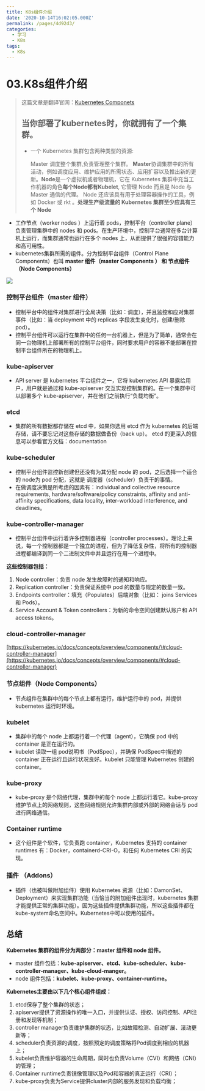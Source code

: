 ```yaml
---
title: K8s组件介绍
date: '2020-10-14T16:02:05.000Z'
permalink: /pages/4d92d3/
categories:
  - 学习
  - K8s
tags:
  - K8s
---
```


# 03.K8s组件介绍

> 这篇文章是翻译官网：[Kubernetes Componets](https://kubernetes.io/docs/concepts/overview/components/)
>
> ## 当你部署了kubernetes时，你就拥有了一个集群。
>
> * 一个 Kubernetes 集群包含两种类型的资源:
>
>   Master 调度整个集群,负责管理整个集群。 **Master**协调集群中的所有活动，例如调度应用、维护应用的所需状态、应用扩容以及推出新的更新。**Node**是一个虚拟机或者物理机，它在 Kubernetes 集群中充当工作机器的角色**每个Node都有Kubelet**, 它管理 Node 而且是 Node 与 Master 通信的代理。 Node 还应该具有用于​​处理容器操作的工具，例如 Docker 或 rkt 。**处理生产级流量的 Kubernetes 集群至少应具有三个 Node**

* 工作节点（worker nodes ）上运行着 pods，控制平台（controller plane）负责管理集群中的 nodes 和 pods。在生产环境中，控制平台通常在多台计算机上运行，而集群通常也运行在多个 nodes 上，从而提供了很强的容错能力和高可用性。
* kubernetes集群所需的组件。分为控制平台组件（Control Plane Components）也叫 **master 组件（master Components ） 和 节点组件（Node Components）**

![](https://cdn.jsdelivr.net/gh/summerking1/image@main/71.png)

### 控制平台组件（master 组件）

* 控制平台中的组件对集群进行全局决策（比如：调度），并且监控和应对集群事件（比如：当 deployment 中的 replicas 字段发生变化时，创建/删除 pod）。
* 控制平台组件可以运行在集群中的任何一台机器上，但是为了简单，通常会在同一台物理机上部署所有的控制平台组件，同时要求用户的容器不能部署在控制平台组件所在的物理机上。

### kube-apiserver

* API server 是 kubernetes 平台组件之一，它将 kubernetes API 暴露给用户，用户就是通过和 kube-apiserver 交互实现控制集群的。在一个集群中可以部署多个 kube-apiserver，并在他们之前执行“负载均衡”。

### etcd

* 集群的所有数据都存储在 etcd 中，如果你选用 etcd 作为 kubernetes 的后端存储，请不要忘记对这些存储的数据做备份（back up）。 etcd 的更深入的信息可以参看官方文档：documentation

### kube-scheduler

* 控制平台组件监控新创建但还没有为其分配 node 的 pod，之后选择一个适合的 node为 pod 分配，这就是 调度器（scheduler）负责干的事情。
* 在做调度决策是所考虑的因素有：individual and collective resource requirements, hardware/software/policy constraints, affinity and anti-affinity specifications, data locality, inter-workload interference, and deadlines。

### kube-controller-manager

* 控制平台组件中运行着许多控制器进程（controller processes）。理论上来说，每一个控制器都是一个独立的进程，但为了降低复杂性，将所有的控制器进程都编译到同一个二进制文件中并且运行在用一个进程中。

**这些控制器包括：**

1. Node controller：负责 node 发生故障时的通知和响应。
2. Replication controller：负责保证系统中 pod 的数量与规定的数量一致。
3. Endpoints controller：填充（Populates）后端对象（比如： joins Services 和 Pods）。
4. Service Account & Token controllers：为新的命令空间创建默认账户和 API access tokens。

### cloud-controller-manager

[https://kubernetes.io/docs/concepts/overview/components/\#cloud-controller-manager](https://kubernetes.io/docs/concepts/overview/components/#cloud-controller-manager)

### 节点组件（Node Components）

* 节点组件在集群中的每个节点上都有运行，维护运行中的 pod，并提供 kubernetes 运行时环境。

### kubelet

* 集群中的每个 node 上都运行着一个代理（agent），它确保 pod 中的 container 是正在运行的。
* kubelet 读取一组 pod说明书（PodSpec），并确保 PodSpec中描述的 container 正在运行且运行状况良好。kubelet 只能管理 Kubernetes 创建的 container。

### kube-proxy

* kube-proxy 是个网络代理，集群中的每个 node 上都运行着它。kube-proxy 维护节点上的网络规则，这些网络规则允许集群内部或外部的网络会话与 pod 进行网络通信。

### Container runtime

* 这个组件是个软件，它负责跑 container，Kubernetes 支持的 container runtimes 有：Docker，containerd-CRI-O，和任何 Kubernetes CRI 的实现。

### 插件 （Addons）

* 插件（也被叫做附加组件）使用 Kubernetes 资源（比如：DamonSet、Deployment）来实现集群功能（当恰当的附加组件出现时，kubernetes 集群才能提供正常的集群功能）。因为这些插件提供集群功能，所以这些插件都在 kube-system命名空间中。Kubernetes中可以使用的插件。

## 总结

**Kubernetes 集群的组件分为两部分：master 组件和 node 组件。**

* master 组件包括：**kube-apiserver、etcd、kube-scheduler、kube-controller-manager、kube-cloud-manger。**
* node 组件包括：**kubelet、kube-proxy、container-runtime。**

**Kubernetes主要由以下几个核心组件组成：**

1. etcd保存了整个集群的状态；
2. apiserver提供了资源操作的唯一入口，并提供认证、授权、访问控制、API注册和发现等机制；
3. controller manager负责维护集群的状态，比如故障检测、自动扩展、滚动更新等；
4. scheduler负责资源的调度，按照预定的调度策略将Pod调度到相应的机器上；
5. kubelet负责维护容器的生命周期，同时也负责Volume（CVI）和网络（CNI）的管理；
6. Container runtime负责镜像管理以及Pod和容器的真正运行（CRI）；
7. kube-proxy负责为Service提供cluster内部的服务发现和负载均衡；

